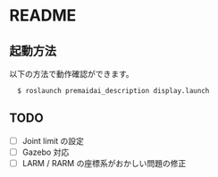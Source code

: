 # README

## 起動方法

以下の方法で動作確認ができます。

```
  $ roslaunch premaidai_description display.launch
```

## TODO

- [ ] Joint limit の設定
- [ ] Gazebo 対応
- [ ] LARM / RARM の座標系がおかしい問題の修正